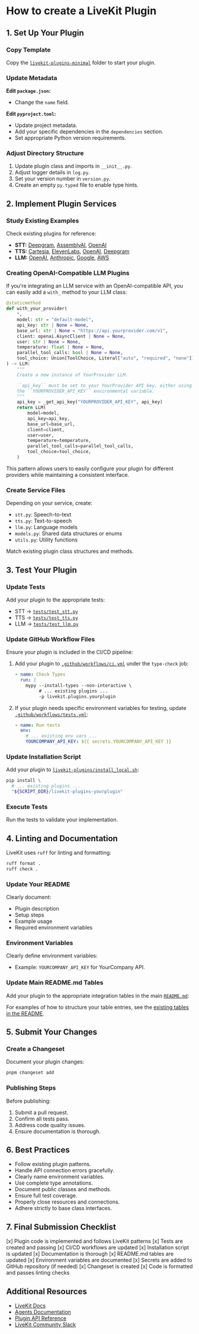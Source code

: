 # How to create a LiveKit Plugin

## 1. Set Up Your Plugin

### Copy Template
Copy the [`livekit-plugins-minimal`](livekit-plugins/livekit-plugins-minimal) folder to start your plugin.

### Update Metadata

**Edit `package.json`:**
- Change the `name` field.

**Edit `pyproject.toml`:**
- Update project metadata.
- Add your specific dependencies in the `dependencies` section.
- Set appropriate Python version requirements.

### Adjust Directory Structure
1. Update plugin class and imports in `__init__.py`.
2. Adjust logger details in `log.py`.
3. Set your version number in `version.py`.
4. Create an empty `py.typed` file to enable type hints.

## 2. Implement Plugin Services

### Study Existing Examples
Check existing plugins for reference:
- **STT:** [Deepgram](https://docs.livekit.io/python/livekit/plugins/deepgram/index.html#livekit.plugins.deepgram.STT), [AssemblyAI](https://docs.livekit.io/python/livekit/plugins/assemblyai/index.html#livekit.plugins.assemblyai.STT), [OpenAI](https://docs.livekit.io/python/livekit/plugins/openai/index.html#livekit.plugins.openai.STT)
- **TTS:** [Cartesia](https://docs.livekit.io/python/livekit/plugins/cartesia/index.html#livekit.plugins.cartesia.TTS), [ElevenLabs](https://docs.livekit.io/python/livekit/plugins/elevenlabs/index.html#livekit.plugins.elevenlabs#livekit.plugins.elevenlabs.TTS), [OpenAI](https://docs.livekit.io/python/livekit/plugins/openai/index.html#livekit.plugins.openai.TTS), [Deepgram](https://docs.livekit.io/python/livekit/plugins/deepgram/index.html#livekit.plugins.deepgram.TTS)
- **LLM:** [OpenAI](https://docs.livekit.io/python/livekit/plugins/openai/index.html#livekit.plugins.openai.LLM), [Anthropic](https://docs.livekit.io/python/livekit/plugins/anthropic/index.html), [Google](https://docs.livekit.io/python/livekit/plugins/google/index.html#livekit.plugins.google.LLM), [AWS](https://docs.livekit.io/python/livekit/plugins/aws/index.html#livekit.plugins.aws.LLM)

### Creating OpenAI-Compatible LLM Plugins
If you're integrating an LLM service with an OpenAI-compatible API, you can easily add a `with_` method to your LLM class:

```python
@staticmethod
def with_your_provider(
    *,
    model: str = "default-model",
    api_key: str | None = None,
    base_url: str | None = "https://api.yourprovider.com/v1",
    client: openai.AsyncClient | None = None,
    user: str | None = None,
    temperature: float | None = None,
    parallel_tool_calls: bool | None = None,
    tool_choice: Union[ToolChoice, Literal["auto", "required", "none"]] = "auto",
) -> LLM:
    """
    Create a new instance of YourProvider LLM.

    ``api_key`` must be set to your YourProvider API key, either using the argument or by setting
    the ``YOURPROVIDER_API_KEY`` environmental variable.
    """
    api_key = _get_api_key("YOURPROVIDER_API_KEY", api_key)
    return LLM(
        model=model,
        api_key=api_key,
        base_url=base_url,
        client=client,
        user=user,
        temperature=temperature,
        parallel_tool_calls=parallel_tool_calls,
        tool_choice=tool_choice,
    )
```

This pattern allows users to easily configure your plugin for different providers while maintaining a consistent interface.

### Create Service Files
Depending on your service, create:
- `stt.py`: Speech-to-text
- `tts.py`: Text-to-speech
- `llm.py`: Language models
- `models.py`: Shared data structures or enums
- `utils.py`: Utility functions

Match existing plugin class structures and methods.

## 3. Test Your Plugin

### Update Tests
Add your plugin to the appropriate tests:
- STT → [`tests/test_stt.py`](tests/test_stt.py)
- TTS → [`tests/test_tts.py`](tests/test_tts.py)
- LLM → [`tests/test_llm.py`](tests/test_llm.py)

### Update GitHub Workflow Files
Ensure your plugin is included in the CI/CD pipeline:

1. Add your plugin to [`.github/workflows/ci.yml`](.github/workflows/ci.yml) under the `type-check` job:
   ```yaml
   - name: Check Types
     run: |
       mypy --install-types --non-interactive \
            # ... existing plugins ...
            -p livekit.plugins.yourplugin
   ```

2. If your plugin needs specific environment variables for testing, update [`.github/workflows/tests.yml`](.github/workflows/tests.yml):
   ```yaml
   - name: Run tests
     env:
       # ... existing env vars ...
       YOURCOMPANY_API_KEY: ${{ secrets.YOURCOMPANY_API_KEY }}
   ```

### Update Installation Script
Add your plugin to [`livekit-plugins/install_local.sh`](livekit-plugins/install_local.sh):
```bash
pip install \
  # ... existing plugins ...
  "${SCRIPT_DIR}/livekit-plugins-yourplugin"
```

### Execute Tests
Run the tests to validate your implementation.

## 4. Linting and Documentation

LiveKit uses `ruff` for linting and formatting:
```bash
ruff format .
ruff check .
```

### Update Your README
Clearly document:
- Plugin description
- Setup steps
- Example usage
- Required environment variables

### Environment Variables
Clearly define environment variables:
- Example: `YOURCOMPANY_API_KEY` for YourCompany API.

### Update Main README.md Tables
Add your plugin to the appropriate integration tables in the main [`README.md`](README.md):

For examples of how to structure your table entries, see the [existing tables in the README](README.md#integrations).

## 5. Submit Your Changes

### Create a Changeset
Document your plugin changes:
```bash
pnpm changeset add
```

### Publishing Steps
Before publishing:
1. Submit a pull request.
2. Confirm all tests pass.
3. Address code quality issues.
4. Ensure documentation is thorough.

## 6. Best Practices
- Follow existing plugin patterns.
- Handle API connection errors gracefully.
- Clearly name environment variables.
- Use complete type annotations.
- Document public classes and methods.
- Ensure full test coverage.
- Properly close resources and connections.
- Adhere strictly to base class interfaces.

## 7. Final Submission Checklist

[x] Plugin code is implemented and follows LiveKit patterns
[x] Tests are created and passing
[x] CI/CD workflows are updated
[x] Installation script is updated
[x] Documentation is thorough
[x] README.md tables are updated
[x] Environment variables are documented
[x] Secrets are added to GitHub repository (if needed)
[x] Changeset is created
[x] Code is formatted and passes linting checks

## Additional Resources

- [LiveKit Docs](https://docs.livekit.io)
- [Agents Documentation](https://docs.livekit.io/agents)
- [Plugin API Reference](https://docs.livekit.io/python/livekit/plugins/)
- [LiveKit Community Slack](https://livekit.io/join-slack)
